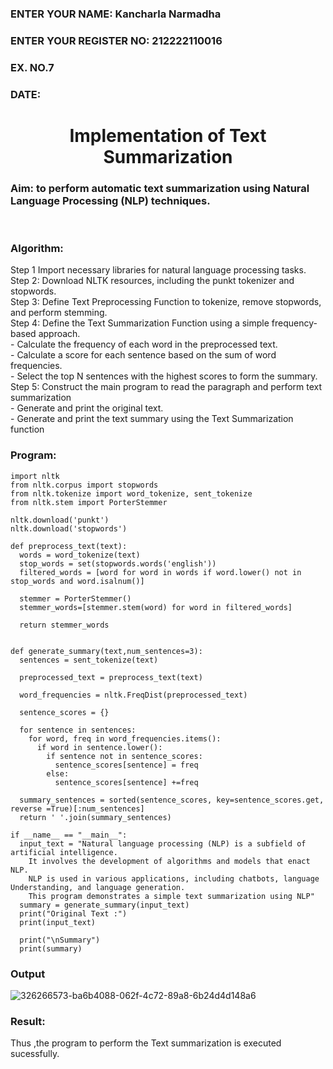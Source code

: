 <H3>ENTER YOUR NAME: Kancharla Narmadha</H3>
<H3>ENTER YOUR REGISTER NO: 212222110016</H3>
<H3>EX. NO.7</H3>
<H3>DATE:</H3>
<H1 ALIGN =CENTER>Implementation of Text  Summarization</H1>
<H3>Aim: to perform automatic text summarization using Natural Language Processing (NLP) techniques. </H3> 
 <BR>
<h3>Algorithm:</h3>
Step 1 Import necessary libraries for natural language processing tasks.<BR>
Step 2: Download NLTK resources, including the punkt tokenizer and stopwords.<BR>
Step 3: Define Text Preprocessing Function to tokenize, remove stopwords, and perform stemming.<BR>
Step 4: Define the Text Summarization Function using a simple frequency-based approach.<br>
    - Calculate the frequency of each word in the preprocessed text.<br>
    - Calculate a score for each sentence based on the sum of word frequencies.<br>
    - Select the top N sentences with the highest scores to form the summary.<br>
Step 5: Construct the main program to read the paragraph  and perform text summarization<br>
      - Generate and print the original text.<br>
      - Generate and print the text summary using the  Text Summarization function<br>
<H3>Program:</H3>

```
import nltk
from nltk.corpus import stopwords
from nltk.tokenize import word_tokenize, sent_tokenize
from nltk.stem import PorterStemmer

nltk.download('punkt')
nltk.download('stopwords')

def preprocess_text(text):
  words = word_tokenize(text)
  stop_words = set(stopwords.words('english'))
  filtered_words = [word for word in words if word.lower() not in stop_words and word.isalnum()]

  stemmer = PorterStemmer()
  stemmer_words=[stemmer.stem(word) for word in filtered_words]

  return stemmer_words


def generate_summary(text,num_sentences=3):
  sentences = sent_tokenize(text)

  preprocessed_text = preprocess_text(text)

  word_frequencies = nltk.FreqDist(preprocessed_text)

  sentence_scores = {}

  for sentence in sentences:
    for word, freq in word_frequencies.items():
      if word in sentence.lower():
        if sentence not in sentence_scores:
          sentence_scores[sentence] = freq
        else:
          sentence_scores[sentence] +=freq

  summary_sentences = sorted(sentence_scores, key=sentence_scores.get, reverse =True)[:num_sentences]
  return ' '.join(summary_sentences)

if __name__ == "__main__":
  input_text = "Natural language processing (NLP) is a subfield of artificial intelligence.
	It involves the development of algorithms and models that enact NLP.
	NLP is used in various applications, including chatbots, language Understanding, and language generation.
	This program demonstrates a simple text summarization using NLP"
  summary = generate_summary(input_text)
  print("Original Text :")
  print(input_text)

  print("\nSummary")
  print(summary)

```
<H3>Output</H3>

![326266573-ba6b4088-062f-4c72-89a8-6b24d4d148a6](https://github.com/naramala-niharika/Ex-7-AAI/assets/94165377/2612159c-cd69-496e-a9c9-260f18e743bb)



<H3>Result:</H3>
Thus ,the program to perform the Text summarization is executed sucessfully.

